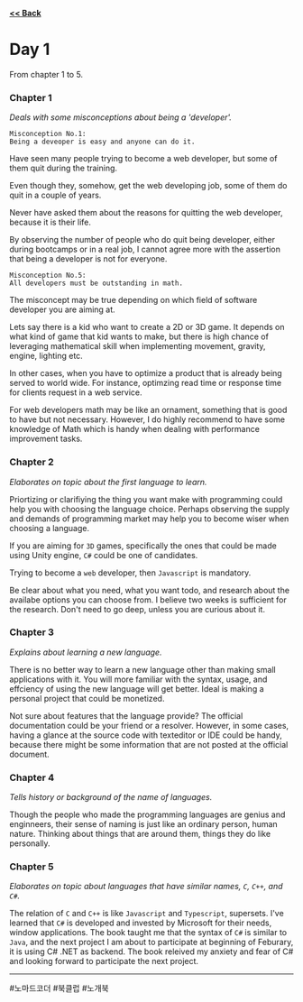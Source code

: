 <a href="https://github.com/tyomhk2015/book/tree/main/IT_misc_wiki" rel="noopener noreferrer"><b><< Back</b></a>

# Day 1

From chapter 1 to 5.

### Chapter 1

<i>Deals with some misconceptions about being a 'developer'.</i>

```
Misconception No.1: 
Being a deveoper is easy and anyone can do it.
```

Have seen many people trying to become a web developer, but some of them quit during the training.

Even though they, somehow, get the web developing job, some of them do quit in a couple of years.

Never have asked them about the reasons for quitting the web developer, because it is their life.

By observing the number of people who do quit being developer, either during bootcamps or in a real job, I cannot agree more with the assertion that being a developer is not for everyone.


```
Misconception No.5: 
All developers must be outstanding in math.
```

The misconcept may be true depending on which field of software developer you are aiming at.

Lets say there is a kid who want to create a 2D or 3D game. It depends on what kind of game that kid wants to make, but there is high chance of leveraging mathematical skill when implementing movement, gravity, engine, lighting etc.

In other cases, when you have to optimize a product that is already being served to world wide. For instance, optimzing read time or response time for clients request in a web service.

For web developers math may be like an ornament, something that is good to have but not necessary. However, I do highly recommend to have some knowledge of Math which is handy when dealing with performance improvement tasks.


### Chapter 2

<i>Elaborates on topic about the first language to learn.</i>

Priortizing or clarifiying the thing you want make with programming could help you with choosing the language choice. Perhaps observing the supply and demands of programming market may help you to become wiser when choosing a language.

If you are aiming for `3D` games, specifically the ones that could be made using Unity engine, `C#` could be one of candidates.

Trying to become a `web` developer, then `Javascript` is mandatory.

Be clear about what you need, what you want todo, and research about the availabe options you can choose from. I believe two weeks is sufficient for the research. Don't need to go deep, unless you are curious about it.


### Chapter 3

<i>Explains about learning a new language.</i>

There is no better way to learn a new language other than making small applications with it. You will more familiar  with the syntax, usage, and effciency of using the new language will get better. Ideal is making a personal project that could be monetized.

Not sure about features that the language provide? The official documentation could be your friend or a resolver. However, in some cases, having a glance at the source code with texteditor or IDE could be handy, because there might be some information that are not posted at the official document.

### Chapter 4

<i>Tells history or background of the name of languages.</i>

Though the people who made the programming languages are genius and enginneers, their sense of naming is just like an ordinary person, human nature. Thinking about things that are around them, things they do like personally.


### Chapter 5

<i>Elaborates on topic about languages that have similar names, `C`, `C++`, and `C#`.</i>

The relation of `C` and `C++` is like `Javascript` and `Typescript`, supersets.
I've learned that `C#` is developed and invested by Microsoft for their needs, window applications. The book taught me that the syntax of `C#` is similar to `Java`, and the next project I am about to participate at beginning of Feburary, it is using C# .NET as backend. The book releived my anxiety and fear of C# and looking forward to participate the next project.

<hr>

 #노마드코더 #북클럽 #노개북
